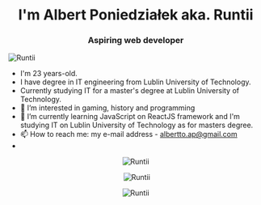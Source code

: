 <h1 align="center">I'm Albert Poniedziałek aka. Runtii </h1> 
<h3 align="center">Aspiring web developer</h3>

<p align="left"> <img src="https://komarev.com/ghpvc/?username=Runtii&style=plastic&label=Wyświetlenia&color=e83225" alt="Runtii" /> </p>

- I'm 23 years-old.
- I have degree in IT engineering from Lublin University of Technology.
- Currently studying IT for a master's degree at Lublin University of Technology.
- 👀 I’m interested in gaming, history and programming
- 🌱 I’m currently learning JavaScript on ReactJS framework and I'm studying IT on Lublin University of Technology as for masters degree.
- 📫 How to reach me: my e-mail address - albertto.ap@gmail.com
- 
<p align="center"><img src="https://github-readme-stats.vercel.app/api/top-langs?username=Runtii&show_icons=true&locale=en&layout=compact&theme=cobalt2&hide_border=true" alt="Runtii" /></p>

<p align="center">&nbsp;<img  src="https://github-readme-stats.vercel.app/api?username=Runtii&show_icons=true&locale=en&theme=cobalt2&hide_border=true" alt="Runtii" /></p>

<p align="center"><img src="https://github-readme-streak-stats.herokuapp.com?user=Runtii&theme=cobalt2&hide_border=true" alt="Runtii" /></p>

